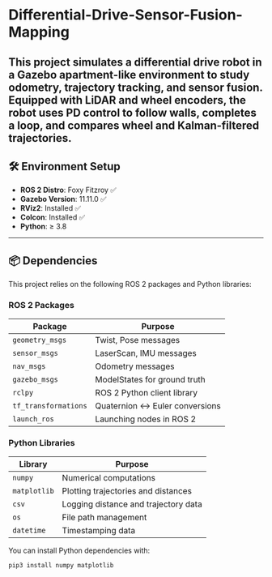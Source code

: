 # Differential-Drive-Sensor-Fusion-Mapping
This project simulates a differential drive robot in a Gazebo apartment-like environment to study odometry, trajectory tracking, and sensor fusion. Equipped with LiDAR and wheel encoders, the robot uses PD control to follow walls, completes a loop, and compares wheel and Kalman-filtered trajectories.
---

## 🛠️ Environment Setup

- **ROS 2 Distro**: Foxy Fitzroy ✅  
- **Gazebo Version**: 11.11.0 ✅  
- **RViz2**: Installed ✅  
- **Colcon**: Installed ✅  
- **Python**: ≥ 3.8  

---

## 📦 Dependencies

This project relies on the following ROS 2 packages and Python libraries:

### ROS 2 Packages

| Package | Purpose |
|---------|---------|
| `geometry_msgs` | Twist, Pose messages |
| `sensor_msgs` | LaserScan, IMU messages |
| `nav_msgs` | Odometry messages |
| `gazebo_msgs` | ModelStates for ground truth |
| `rclpy` | ROS 2 Python client library |
| `tf_transformations` | Quaternion ↔ Euler conversions |
| `launch_ros` | Launching nodes in ROS 2 |

### Python Libraries

| Library | Purpose |
|---------|---------|
| `numpy` | Numerical computations |
| `matplotlib` | Plotting trajectories and distances |
| `csv` | Logging distance and trajectory data |
| `os` | File path management |
| `datetime` | Timestamping data |

You can install Python dependencies with:

```bash
pip3 install numpy matplotlib
